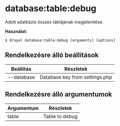 # database:table:debug
Adott adatbázis összes táblájának megjelenítése.

**Használat:**
```
$ drupal database:table:debug [arguments] [options]
```

## Rendelkezésre álló beállítások
Beállítás | Részletek
-------|-------------
--database | Database key from settings.php

## Rendelkezésre álló argumentumok
Argumentum | Részletek
---------|-------------
table | Table to debug
